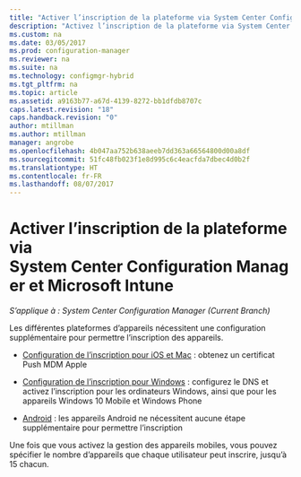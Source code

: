 ```yaml
---
title: "Activer l’inscription de la plateforme via System Center Configuration Manager | Microsoft Docs"
description: "Activez l’inscription de la plateforme via System Center Configuration Manager et Microsoft Intune."
ms.custom: na
ms.date: 03/05/2017
ms.prod: configuration-manager
ms.reviewer: na
ms.suite: na
ms.technology: configmgr-hybrid
ms.tgt_pltfrm: na
ms.topic: article
ms.assetid: a9163b77-a67d-4139-8272-bb1dfdb8707c
caps.latest.revision: "18"
caps.handback.revision: "0"
author: mtillman
ms.author: mtillman
manager: angrobe
ms.openlocfilehash: 4b047aa752b638aeeb7dd363a66564800d00a8df
ms.sourcegitcommit: 51fc48fb023f1e8d995c6c4eacfda7dbec4d0b2f
ms.translationtype: HT
ms.contentlocale: fr-FR
ms.lasthandoff: 08/07/2017
---
```

# <a name="enable-platform-enrollment-with-system-center-configuration-manager-and-microsoft-intune"></a>Activer l’inscription de la plateforme via System Center Configuration Manager et Microsoft Intune

*S’applique à : System Center Configuration Manager (Current Branch)*

Les différentes plateformes d’appareils nécessitent une configuration supplémentaire pour permettre l’inscription des appareils.
  - [Configuration de l’inscription pour iOS et Mac](enroll-hybrid-ios-mac.md) : obtenez un certificat Push MDM Apple

  - [Configuration de l’inscription pour Windows](enroll-hybrid-windows.md) : configurez le DNS et activez l’inscription pour les ordinateurs Windows, ainsi que pour les appareils Windows 10 Mobile et Windows Phone

  - [Android](enroll-hybrid-android.md) : les appareils Android ne nécessitent aucune étape supplémentaire pour permettre l’inscription

Une fois que vous activez la gestion des appareils mobiles, vous pouvez spécifier le nombre d’appareils que chaque utilisateur peut inscrire, jusqu’à 15 chacun.
